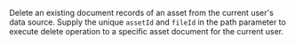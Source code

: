 Delete an existing document records of an asset from the current user's data source. Supply the unique `assetId` and `fileId` in the path parameter to execute delete operation to a specific asset document for the current user.
